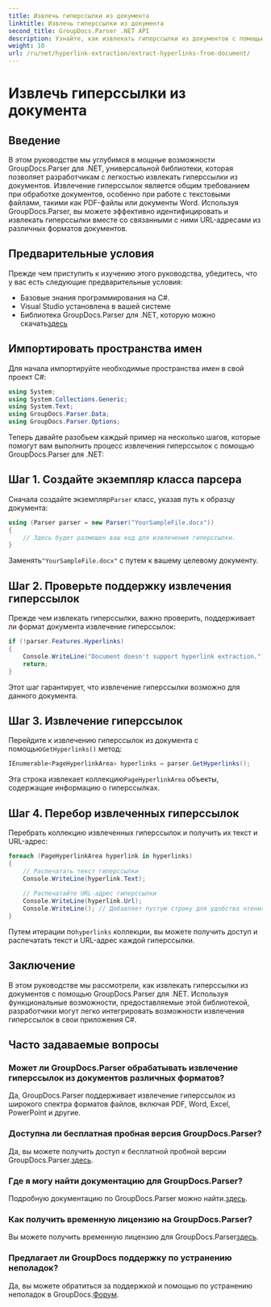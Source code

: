 ```yaml
---
title: Извлечь гиперссылки из документа
linktitle: Извлечь гиперссылки из документа
second_title: GroupDocs.Parser .NET API
description: Узнайте, как извлекать гиперссылки из документов с помощью GroupDocs.Parser для .NET. Улучшите свои приложения C# с помощью этого простого руководства.
weight: 10
url: /ru/net/hyperlink-extraction/extract-hyperlinks-from-document/
---
```


# Извлечь гиперссылки из документа

## Введение
В этом руководстве мы углубимся в мощные возможности GroupDocs.Parser для .NET, универсальной библиотеки, которая позволяет разработчикам с легкостью извлекать гиперссылки из документов. Извлечение гиперссылок является общим требованием при обработке документов, особенно при работе с текстовыми файлами, такими как PDF-файлы или документы Word. Используя GroupDocs.Parser, вы можете эффективно идентифицировать и извлекать гиперссылки вместе со связанными с ними URL-адресами из различных форматов документов.
## Предварительные условия
Прежде чем приступить к изучению этого руководства, убедитесь, что у вас есть следующие предварительные условия:
- Базовые знания программирования на C#.
- Visual Studio установлена в вашей системе
-  Библиотека GroupDocs.Parser для .NET, которую можно скачать[здесь](https://releases.groupdocs.com/parser/net/)
## Импортировать пространства имен
Для начала импортируйте необходимые пространства имен в свой проект C#:
```csharp
using System;
using System.Collections.Generic;
using System.Text;
using GroupDocs.Parser.Data;
using GroupDocs.Parser.Options;
```

Теперь давайте разобьем каждый пример на несколько шагов, которые помогут вам выполнить процесс извлечения гиперссылок с помощью GroupDocs.Parser для .NET:
## Шаг 1. Создайте экземпляр класса парсера
 Сначала создайте экземпляр`Parser` класс, указав путь к образцу документа:
```csharp
using (Parser parser = new Parser("YourSampleFile.docx"))
{
    // Здесь будет размещен ваш код для извлечения гиперссылки.
}
```
 Заменять`"YourSampleFile.docx"` с путем к вашему целевому документу.
## Шаг 2. Проверьте поддержку извлечения гиперссылок
Прежде чем извлекать гиперссылки, важно проверить, поддерживает ли формат документа извлечение гиперссылок:
```csharp
if (!parser.Features.Hyperlinks)
{
    Console.WriteLine("Document doesn't support hyperlink extraction.");
    return;
}
```
Этот шаг гарантирует, что извлечение гиперссылки возможно для данного документа.
## Шаг 3. Извлечение гиперссылок
 Перейдите к извлечению гиперссылок из документа с помощью`GetHyperlinks()` метод:
```csharp
IEnumerable<PageHyperlinkArea> hyperlinks = parser.GetHyperlinks();
```
 Эта строка извлекает коллекцию`PageHyperlinkArea` объекты, содержащие информацию о гиперссылках.
## Шаг 4. Перебор извлеченных гиперссылок
Перебрать коллекцию извлеченных гиперссылок и получить их текст и URL-адрес:
```csharp
foreach (PageHyperlinkArea hyperlink in hyperlinks)
{
    // Распечатать текст гиперссылки
    Console.WriteLine(hyperlink.Text);
    
    // Распечатайте URL-адрес гиперссылки
    Console.WriteLine(hyperlink.Url);
    Console.WriteLine(); // Добавляет пустую строку для удобства чтения.
}
```
Путем итерации по`hyperlinks` коллекции, вы можете получить доступ и распечатать текст и URL-адрес каждой гиперссылки.
## Заключение
В этом руководстве мы рассмотрели, как извлекать гиперссылки из документов с помощью GroupDocs.Parser для .NET. Используя функциональные возможности, предоставляемые этой библиотекой, разработчики могут легко интегрировать возможности извлечения гиперссылок в свои приложения C#.

## Часто задаваемые вопросы
### Может ли GroupDocs.Parser обрабатывать извлечение гиперссылок из документов различных форматов?
Да, GroupDocs.Parser поддерживает извлечение гиперссылок из широкого спектра форматов файлов, включая PDF, Word, Excel, PowerPoint и другие.
### Доступна ли бесплатная пробная версия GroupDocs.Parser?
 Да, вы можете получить доступ к бесплатной пробной версии GroupDocs.Parser.[здесь](https://releases.groupdocs.com/).
### Где я могу найти документацию для GroupDocs.Parser?
 Подробную документацию по GroupDocs.Parser можно найти.[здесь](https://tutorials.groupdocs.com/parser/net/).
### Как получить временную лицензию на GroupDocs.Parser?
 Вы можете получить временную лицензию для GroupDocs.Parser[здесь](https://purchase.groupdocs.com/temporary-license/).
### Предлагает ли GroupDocs поддержку по устранению неполадок?
 Да, вы можете обратиться за поддержкой и помощью по устранению неполадок в GroupDocs.[Форум](https://forum.groupdocs.com/c/parser/17).